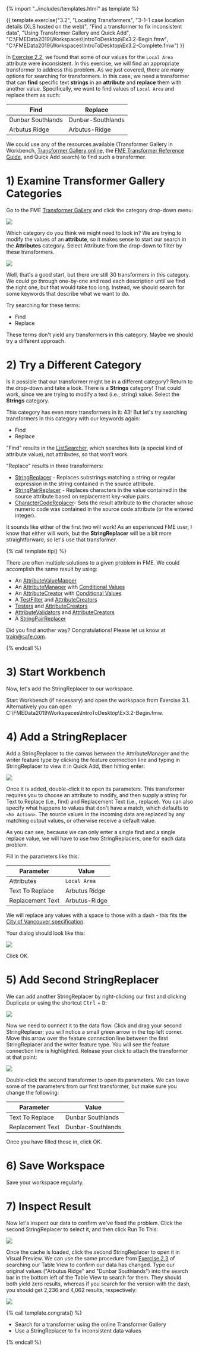 {% import "../includes/templates.html" as template %}

{{ template.exercise("3.2",
               "Locating Transformers",
               "3-1-1 case location details (XLS hosted on the web)",
               "Find a transformer to fix inconsistent data",
               "Using Transformer Gallery and Quick Add",
               "C:\\FMEData2019\\Workspaces\\IntroToDesktop\\Ex3.2-Begin.fmw",
               "C:\\FMEData2019\\Workspaces\\IntroToDesktop\\Ex3.2-Complete.fmw")
}}

In [Exercise 2.2](..\2.translations\2.05.ex2.2.md), we found that some of our values for the `Local Area` attribute were inconsistent. In this exercise, we will find an appropriate transformer to address this problem. As we just covered, there are many options for searching for transformers. In this case, we need a transformer that can **find** specific text **strings** in an **attribute** and **replace** them with another value. Specifically, we want to find values of `Local Area` and replace them as such:

|Find|Replace|
|-|-|
|Dunbar Southlands|Dunbar-Southlands|
|Arbutus Ridge|Arbutus-Ridge|

We could use any of the resources available (Transformer Gallery in Workbench, [Transformer Gallery online](https://www.safe.com/transformers/), the [FME Transformer Reference Guide](http://cdn.safe.com/resources/fme/FME-Transformer-Reference-Guide.pdf), and Quick Add search) to find such a transformer.

# 1) Examine Transformer Gallery Categories

Go to the FME [Transformer Gallery](https://www.safe.com/transformers/#/) and click the category drop-down menu:

![](.\Images\transformer-gallery-categories.png)

Which category do you think we might need to look in? We are trying to modify the values of an **attribute**, so it makes sense to start our search in the **Attributes** category. Select Attribute from the drop-down to filter by these transformers.

![](.\Images\transformer-gallery-attributes.png)

Well, that's a good start, but there are still 30 transformers in this category. We could go through one-by-one and read each description until we find the right one, but that would take too long. Instead, we should search for some keywords that describe what we want to do.

Try searching for these terms:

- Find
- Replace

These terms don't yield any transformers in this category. Maybe we should try a different approach.

# 2) Try a Different Category

Is it possible that our transformer might be in a different category? Return to the drop-down and take a look. There is a **Strings** category! That could work, since we are trying to modify a text (i.e., string) value. Select the **Strings** category.

This category has even more transformers in it: 43! But let's try searching transformers in this category with our keywords again:

- Find
- Replace

"Find" results in the [ListSearcher](http://docs.safe.com/fme/2019.0/html/FME_Desktop_Documentation/FME_Transformers/Transformers/listsearcher.htm), which searches lists (a special kind of attribute value), not attributes, so that won't work.

"Replace" results in three transformers:

- [StringReplacer](http://docs.safe.com/fme/2019.0/html/FME_Desktop_Documentation/FME_Transformers/Transformers/stringreplacer.htm) - Replaces substrings matching a string or regular expression in the string contained in the source attribute.
- [StringPairReplacer](http://docs.safe.com/fme/2019.0/html/FME_Desktop_Documentation/FME_Transformers/Transformers/stringpairreplacer.htm) - Replaces characters in the value contained in the source attribute based on replacement key-value pairs.
- [CharacterCodeReplacer](https://www.safe.com/transformers/character-code-replacer/)- Sets the result attribute to the character whose numeric code was contained in the source code attribute (or the entered integer).

It sounds like either of the first two will work! As an experienced FME user, I know that either will work, but the **StringReplacer** will be a bit more straightforward, so let's use that transformer.

{% call template.tip() %}

<p>There are often multiple solutions to a given problem in FME. We could accomplish the same result by using:</p>
<ul>
  <li>An <a href="https://docs.safe.com/fme/html/FME_Desktop_Documentation/FME_Transformers/Transformers/attributevaluemapper.htm" target="_blank">AttributeValueMapper</a></li>
  <li>An <a href="https://docs.safe.com/fme/html/FME_Desktop_Documentation/FME_Transformers/Transformers/attributemanager.htm" target="_blank">AttributeManager</a> with <a href="https://docs.safe.com/fme/html/FME_Desktop_Documentation/FME_Workbench/!Transformer_Parameters/Parameter_Condition_Definition_Dialog.htm" target="_blank">Conditional Values</a></li>
  <li>An <a href="https://docs.safe.com/fme/html/FME_Desktop_Documentation/FME_Transformers/Transformers/attributecreator.htm" target="_blank">AttributeCreator</a> with <a href="https://docs.safe.com/fme/html/FME_Desktop_Documentation/FME_Workbench/!Transformer_Parameters/Parameter_Condition_Definition_Dialog.htm" target="_blank">Conditional Values</a></li>
  <li>A <a href="https://docs.safe.com/fme/html/FME_Desktop_Documentation/FME_Transformers/Transformers/testfilter.htm" target="_blank">TestFilter</a> and <a href="https://docs.safe.com/fme/html/FME_Desktop_Documentation/FME_Transformers/Transformers/attributecreator.htm" target="_blank">AttributeCreators</a></li>
  <li><a href="https://docs.safe.com/fme/html/FME_Desktop_Documentation/FME_Transformers/Transformers/tester.htm" target="_blank">Testers</a> and <a href="https://docs.safe.com/fme/html/FME_Desktop_Documentation/FME_Transformers/Transformers/attributecreator.htm" target="_blank">AttributeCreators</a></li>
  <li><a href="http://docs.safe.com/fme/html/FME_Desktop_Documentation/FME_Transformers/Transformers/attributevalidator.htm" target="_blank">AttributeValidators</a> and <a href="https://docs.safe.com/fme/html/FME_Desktop_Documentation/FME_Transformers/Transformers/attributecreator.htm" target="_blank">AttributeCreators</a></li>
  <li>A <a href="https://docs.safe.com/fme/html/FME_Desktop_Documentation/FME_Transformers/Transformers/stringpairreplacer.htm" target="_blank">StringPairReplacer</a></li>
</ul>
<p>Did you find another way? Congratulations! Please let us know at <a href="mailto:train@safe.com" target="_blank">train@safe.com</a>.</p>

{% endcall %}

# 3) Start Workbench

Now, let's add the StringReplacer to our workspace.

Start Workbench (if necessary) and open the workspace from Exercise 3.1. Alternatively you can open C:\\FMEData2019\\Workspaces\\IntroToDesktop\\Ex3.2-Begin.fmw.

# 4) Add a StringReplacer

Add a StringReplacer to the canvas between the AttributeManager and the writer feature type by clicking the feature connection line and typing in StringReplacer to view it in Quick Add, then hitting enter:

![](.\Images\string-replacer.png)

Once it is added, double-click it to open its parameters. This transformer requires you to choose an attribute to modify, and then supply a string for Text to Replace (i.e., find) and Replacement Text (i.e., replace). You can also specify what happens to values that don't have a match, which defaults to `<No Action>`. The source values in the incoming data are replaced by any matching output values, or otherwise receive a default value.

As you can see, because we can only enter a single find and a single replace value, we will have to use two StringReplacers, one for each data problem.

Fill in the parameters like this:

|Parameter|Value|
|-|-|
|Attributes|`Local Area`|
|Text To Replace|Arbutus Ridge|
|Replacement Text|Arbutus-Ridge|

We will replace any values with a space to those with a dash - this fits the [City of Vancouver specification](https://data.vancouver.ca/datacatalogue/localAreaBoundary.htm).

Your dialog should look like this:

![](.\Images\string-replacer-parameters.png)

Click OK.

# 5) Add Second StringReplacer

We can add another StringReplacer by right-clicking our first and clicking Duplicate or using the shortcut <kbd>Ctrl</kbd> + <kbd>D</kbd>:

![](.\Images\duplicate.png)

Now we need to connect it to the data flow. Click and drag your second StringReplacer; you will notice a small green arrow in the top left corner. Move this arrow over the feature connection line between the first StringReplacer and the writer feature type. You will see the feature connection line is highlighted. Release your click to attach the transformer at that point:

![](.\Images\click-and-drag.png)

Double-click the second transformer to open its parameters. We can leave some of the parameters from our first transformer, but make sure you change the following:

|Parameter|Value|
|-|-|
|Text To Replace|Dunbar Southlands|
|Replacement Text|Dunbar-Southlands|

Once you have filled those in, click OK.

# 6) Save Workspace

Save your workspace regularly.

# 7) Inspect Result

Now let's inspect our data to confirm we've fixed the problem. Click the second StringReplacer to select it, and then click Run To This:

![](.\Images\string-replacer-run-to-this.png)

Once the cache is loaded, click the second StringReplacer to open it in Visual Preview. We can use the same procedure from [Exercise 2.3](..\2.translations\2.07.ex2.3.md) of searching our Table View to confirm our data has changed. Type our original values ("Arbutus Ridge" and "Dunbar Southlands") into the search bar in the bottom left of the Table View to search for them. They should both yield zero results, whereas if you search for the version with the dash, you should get 2,236 and 4,062 results, respectively:

![](.\Images\search.png)

{% call template.congrats() %}

<ul>
  <li>Search for a transformer using the online Transformer Gallery</li>
  <li>Use a StringReplacer to fix inconsistent data values</li>
</ul>

{% endcall %}
